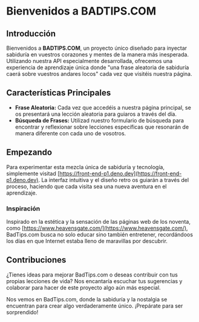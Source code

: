 # Bienvenidos a BADTIPS.COM

## Introducción
Bienvenidos a **BADTIPS.COM**, un proyecto único diseñado para inyectar sabiduría en vuestros corazones y mentes de la manera más inesperada. Utilizando nuestra API especialmente desarrollada, ofrecemos una experiencia de aprendizaje única donde "una frase aleatoria de sabiduría caerá sobre vuestros andares locos" cada vez que visitéis nuestra página.

## Características Principales
- **Frase Aleatoria:** Cada vez que accedéis a nuestra página principal, se os presentará una lección aleatoria para guiaros a través del día.
- **Búsqueda de Frases:** Utilizad nuestro formulario de búsqueda para encontrar y reflexionar sobre lecciones específicas que resonarán de manera diferente con cada uno de vosotros.

## Empezando
Para experimentar esta mezcla única de sabiduría y tecnología, simplemente visitad [https://front-end-p1.deno.dev](https://front-end-p1.deno.dev). La interfaz intuitiva y el diseño retro os guiarán a través del proceso, haciendo que cada visita sea una nueva aventura en el aprendizaje.

### Inspiración
Inspirado en la estética y la sensación de las páginas web de los noventa, como [https://www.heavensgate.com/](https://www.heavensgate.com/), BadTips.com busca no solo educar sino también entretener, recordándoos los días en que Internet estaba lleno de maravillas por descubrir.

## Contribuciones
¿Tienes ideas para mejorar BadTips.com o deseas contribuir con tus propias lecciones de vida? Nos encantaría escuchar tus sugerencias y colaborar para hacer de este proyecto algo aún más especial.

Nos vemos en BadTips.com, donde la sabiduría y la nostalgia se encuentran para crear algo verdaderamente único. ¡Prepárate para ser sorprendido!
